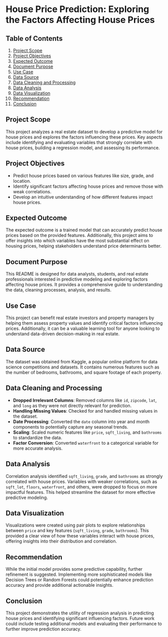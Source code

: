 # House Price Prediction: Exploring the Factors Affecting House Prices

## Table of Contents
1. [Project Scope](#project-scope)
2. [Project Objectives](#project-objectives)
3. [Expected Outcome](#expected-outcome)
4. [Document Purpose](#document-purpose)
5. [Use Case](#use-case)
6. [Data Source](#data-source)
7. [Data Cleaning and Processing](#data-cleaning-and-processing)
8. [Data Analysis](#data-analysis)
9. [Data Visualization](#data-visualization)
10. [Recommendation](#recommendation)
11. [Conclusion](#conclusion)

## Project Scope
This project analyzes a real estate dataset to develop a predictive model for house prices and explores the factors influencing these prices. Key aspects include identifying and evaluating variables that strongly correlate with house prices, building a regression model, and assessing its performance.

## Project Objectives
- Predict house prices based on various features like size, grade, and location.
- Identify significant factors affecting house prices and remove those with weak correlations.
- Develop an intuitive understanding of how different features impact house prices.

## Expected Outcome
The expected outcome is a trained model that can accurately predict house prices based on the provided features. Additionally, this project aims to offer insights into which variables have the most substantial effect on housing prices, helping stakeholders understand price determinants better.

## Document Purpose
This README is designed for data analysts, students, and real estate professionals interested in predictive modeling and exploring factors affecting house prices. It provides a comprehensive guide to understanding the data, cleaning processes, analysis, and results.

## Use Case
This project can benefit real estate investors and property managers by helping them assess property values and identify critical factors influencing prices. Additionally, it can be a valuable learning tool for anyone looking to understand data-driven decision-making in real estate.

## Data Source
The dataset was obtained from Kaggle, a popular online platform for data science competitions and datasets. It contains numerous features such as the number of bedrooms, bathrooms, and square footage of each property.

## Data Cleaning and Processing
- **Dropped Irrelevant Columns**: Removed columns like `id`, `zipcode`, `lat`, and `long` as they were not directly relevant for prediction.
- **Handling Missing Values**: Checked for and handled missing values in the dataset.
- **Date Processing**: Converted the `date` column into year and month components to potentially capture any seasonal trends.
- **Scaling**: Scaled numeric features like `price`, `sqft_living`, and `bathrooms` to standardize the data.
- **Factor Conversion**: Converted `waterfront` to a categorical variable for more accurate analysis.

## Data Analysis
Correlation analysis identified `sqft_living`, `grade`, and `bathrooms` as strongly correlated with house prices. Variables with weaker correlations, such as `sqft_lot`, `floors`, `waterfront`, and others, were dropped to focus on more impactful features. This helped streamline the dataset for more effective predictive modeling.

## Data Visualization
Visualizations were created using pair plots to explore relationships between `price` and key features (`sqft_living`, `grade`, `bathrooms`). This provided a clear view of how these variables interact with house prices, offering insights into their distribution and correlation.

## Recommendation
While the initial model provides some predictive capability, further refinement is suggested. Implementing more sophisticated models like Decision Trees or Random Forests could potentially enhance prediction accuracy and provide additional actionable insights.

## Conclusion
This project demonstrates the utility of regression analysis in predicting house prices and identifying significant influencing factors. Future work could include testing additional models and evaluating their performance to further improve prediction accuracy.